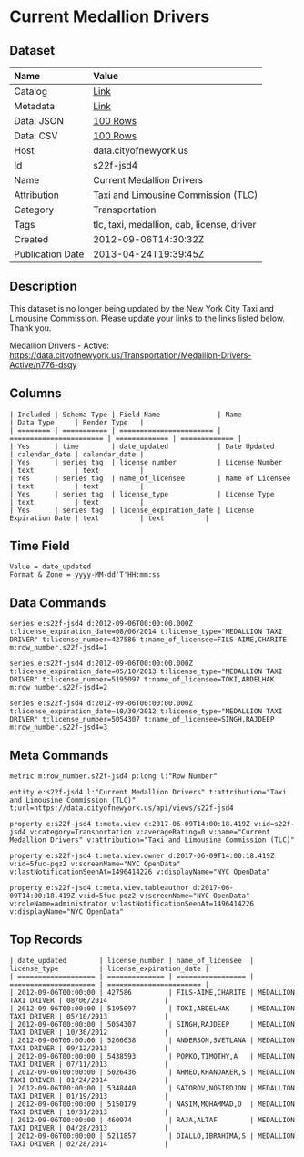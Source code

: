 # Current Medallion Drivers

## Dataset

| Name | Value |
| :--- | :---- |
| Catalog | [Link](https://catalog.data.gov/dataset/current-medallion-drivers-acc0e) |
| Metadata | [Link](https://data.cityofnewyork.us/api/views/s22f-jsd4) |
| Data: JSON | [100 Rows](https://data.cityofnewyork.us/api/views/s22f-jsd4/rows.json?max_rows=100) |
| Data: CSV | [100 Rows](https://data.cityofnewyork.us/api/views/s22f-jsd4/rows.csv?max_rows=100) |
| Host | data.cityofnewyork.us |
| Id | s22f-jsd4 |
| Name | Current Medallion Drivers |
| Attribution | Taxi and Limousine Commission (TLC) |
| Category | Transportation |
| Tags | tlc, taxi, medallion, cab, license, driver |
| Created | 2012-09-06T14:30:32Z |
| Publication Date | 2013-04-24T19:39:45Z |

## Description

This dataset is no longer being updated by the New York City Taxi and Limousine Commission. Please update your links to the links listed below. Thank you.

Medallion Drivers - Active:
https://data.cityofnewyork.us/Transportation/Medallion-Drivers-Active/n776-dsqy

## Columns

```ls
| Included | Schema Type | Field Name              | Name                    | Data Type     | Render Type   |
| ======== | =========== | ======================= | ======================= | ============= | ============= |
| Yes      | time        | date_updated            | Date Updated            | calendar_date | calendar_date |
| Yes      | series tag  | license_number          | License Number          | text          | text          |
| Yes      | series tag  | name_of_licensee        | Name of Licensee        | text          | text          |
| Yes      | series tag  | license_type            | License Type            | text          | text          |
| Yes      | series tag  | license_expiration_date | License Expiration Date | text          | text          |
```

## Time Field

```ls
Value = date_updated
Format & Zone = yyyy-MM-dd'T'HH:mm:ss
```

## Data Commands

```ls
series e:s22f-jsd4 d:2012-09-06T00:00:00.000Z t:license_expiration_date=08/06/2014 t:license_type="MEDALLION TAXI DRIVER" t:license_number=427586 t:name_of_licensee=FILS-AIME,CHARITE m:row_number.s22f-jsd4=1

series e:s22f-jsd4 d:2012-09-06T00:00:00.000Z t:license_expiration_date=05/10/2013 t:license_type="MEDALLION TAXI DRIVER" t:license_number=5195097 t:name_of_licensee=TOKI,ABDELHAK m:row_number.s22f-jsd4=2

series e:s22f-jsd4 d:2012-09-06T00:00:00.000Z t:license_expiration_date=10/30/2012 t:license_type="MEDALLION TAXI DRIVER" t:license_number=5054307 t:name_of_licensee=SINGH,RAJDEEP m:row_number.s22f-jsd4=3
```

## Meta Commands

```ls
metric m:row_number.s22f-jsd4 p:long l:"Row Number"

entity e:s22f-jsd4 l:"Current Medallion Drivers" t:attribution="Taxi and Limousine Commission (TLC)" t:url=https://data.cityofnewyork.us/api/views/s22f-jsd4

property e:s22f-jsd4 t:meta.view d:2017-06-09T14:00:18.419Z v:id=s22f-jsd4 v:category=Transportation v:averageRating=0 v:name="Current Medallion Drivers" v:attribution="Taxi and Limousine Commission (TLC)"

property e:s22f-jsd4 t:meta.view.owner d:2017-06-09T14:00:18.419Z v:id=5fuc-pqz2 v:screenName="NYC OpenData" v:lastNotificationSeenAt=1496414226 v:displayName="NYC OpenData"

property e:s22f-jsd4 t:meta.view.tableauthor d:2017-06-09T14:00:18.419Z v:id=5fuc-pqz2 v:screenName="NYC OpenData" v:roleName=administrator v:lastNotificationSeenAt=1496414226 v:displayName="NYC OpenData"
```

## Top Records

```ls
| date_updated        | license_number | name_of_licensee  | license_type          | license_expiration_date | 
| =================== | ============== | ================= | ===================== | ======================= | 
| 2012-09-06T00:00:00 | 427586         | FILS-AIME,CHARITE | MEDALLION TAXI DRIVER | 08/06/2014              | 
| 2012-09-06T00:00:00 | 5195097        | TOKI,ABDELHAK     | MEDALLION TAXI DRIVER | 05/10/2013              | 
| 2012-09-06T00:00:00 | 5054307        | SINGH,RAJDEEP     | MEDALLION TAXI DRIVER | 10/30/2012              | 
| 2012-09-06T00:00:00 | 5206638        | ANDERSON,SVETLANA | MEDALLION TAXI DRIVER | 09/12/2013              | 
| 2012-09-06T00:00:00 | 5438593        | POPKO,TIMOTHY,A   | MEDALLION TAXI DRIVER | 07/11/2013              | 
| 2012-09-06T00:00:00 | 5026436        | AHMED,KHANDAKER,S | MEDALLION TAXI DRIVER | 01/24/2014              | 
| 2012-09-06T00:00:00 | 5348440        | SATOROV,NOSIRDJON | MEDALLION TAXI DRIVER | 01/19/2013              | 
| 2012-09-06T00:00:00 | 5150179        | NASIM,MOHAMMAD,D  | MEDALLION TAXI DRIVER | 10/31/2013              | 
| 2012-09-06T00:00:00 | 460974         | RAJA,ALTAF        | MEDALLION TAXI DRIVER | 04/28/2013              | 
| 2012-09-06T00:00:00 | 5211857        | DIALLO,IBRAHIMA,S | MEDALLION TAXI DRIVER | 02/28/2014              | 
```